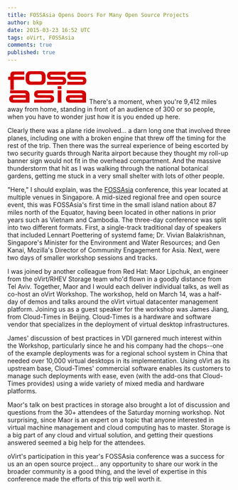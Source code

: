```yaml
---
title: FOSSAsia Opens Doors For Many Open Source Projects
author: bkp
date: 2015-03-23 16:52 UTC
tags: oVirt, FOSSAsia
comments: true
published: true
---
```


![FOSSAsia logo](/images/blog/fossasia.png) There's a moment, when you're 9,412 miles away from home, standing in front of an audience of 300 or so people, when you have to wonder just how it is you ended up here.

Clearly there was a plane ride involved... a darn long one that involved three planes, including one with a broken engine that threw off the timing for the rest of the trip. Then there was the surreal experience of being escorted by two security guards through Narita airport because they thought my roll-up banner sign would not fit in the overhead compartment. And the massive thunderstorm that hit as I was walking through the national botanical gardens, getting me stuck in a very small shelter with lots of other people.

"Here," I should explain, was the [FOSSAsia](http://www.fossasia.org) conference, this year located at multiple venues in Singapore. A mid-sized regional free and open source event, this was FOSSAsia's first time in the small island nation about 87 miles north of the Equator, having been located in other nations in prior years such as Vietnam and Cambodia. The three-day conference was split into two different formats. First, a single-track traditional day of speakers that included Lennart Poettering of systemd fame; Dr. Vivian Balakrishnan, Singapore's Minister for the Environment and Water Resources; and Gen Kanai, Mozilla's Director of Community Engagement for Asia. Next, were two days of smaller workshop sessions and tracks.

I was joined by another colleague from Red Hat: Maor Lipchuk, an engineer from the oVirt/RHEV Storage team who'd flown in a goodly distance from Tel Aviv. Together, Maor and I would each deliver individual talks, as well as co-host an oVirt Workshop. The workshop, held on March 14, was a half-day of demos and talks around the oVirt virtual datacenter management platform. Joining us as a guest speaker for the workshop was James Jiang, from Cloud-Times in Beijing. Cloud-Times is a hardware and software vendor that specializes in the deployment of virtual desktop infrastructures.

James' discussion of best practices in VDI garnered much interest within the Workshop, particularly since he and his company had the chops--one of the example deployments was for a regional school system in China that needed over 10,000 virtual desktops in its implementation. Using oVirt as its upstream base, Cloud-Times' commercial software enables its customers to manage such deployments with ease, even (with the add-ons that Cloud-Times provides) using a wide variety of mixed media and hardware platforms.

Maor's talk on best practices in storage also brought a lot of discussion and questions from the 30+ attendees of the Saturday morning workshop. Not surprising, since Maor is an expert on a topic that anyone interested in virtual machine management and cloud computing has to master. Storage is a big part of any cloud and virtual solution, and getting their questions answered seemed a big help for the attendees.

oVirt's participation in this year's FOSSAsia conference was a success for us an an open source project... any opportunity to share our work in the broader community is a good thing, and the level of expertise in this conference made the efforts of this trip well worth it.

